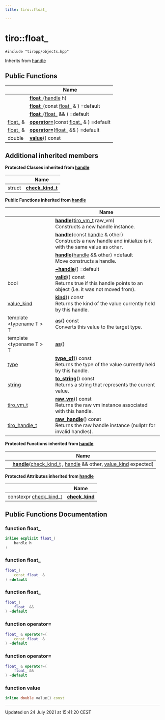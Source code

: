 ```yaml
---
title: tiro::float_

---
```


# tiro::float_






`#include "tiropp/objects.hpp"`

Inherits from [handle](/docs/api/classes/classtiro_1_1handle)

## Public Functions

|                | Name           |
| -------------- | -------------- |
| | **[float_](/docs/api/classes/classtiro_1_1float__#function-float_)**([handle](/docs/api/classes/classtiro_1_1handle) h) |
| | **[float_](/docs/api/classes/classtiro_1_1float__#function-float_)**(const [float_](/docs/api/classes/classtiro_1_1float__) & ) =default |
| | **[float_](/docs/api/classes/classtiro_1_1float__#function-float_)**([float_](/docs/api/classes/classtiro_1_1float__) && ) =default |
| [float_](/docs/api/classes/classtiro_1_1float__) & | **[operator=](/docs/api/classes/classtiro_1_1float__#function-operator=)**(const [float_](/docs/api/classes/classtiro_1_1float__) & ) =default |
| [float_](/docs/api/classes/classtiro_1_1float__) & | **[operator=](/docs/api/classes/classtiro_1_1float__#function-operator=)**([float_](/docs/api/classes/classtiro_1_1float__) && ) =default |
| double | **[value](/docs/api/classes/classtiro_1_1float__#function-value)**() const |

## Additional inherited members

**Protected Classes inherited from [handle](/docs/api/classes/classtiro_1_1handle)**

|                | Name           |
| -------------- | -------------- |
| struct | **[check_kind_t](/docs/api/classes/structtiro_1_1handle_1_1check__kind__t)**  |

**Public Functions inherited from [handle](/docs/api/classes/classtiro_1_1handle)**

|                | Name           |
| -------------- | -------------- |
| | **[handle](/docs/api/classes/classtiro_1_1handle#function-handle)**([tiro_vm_t](/docs/api/files/def_8h#typedef-tiro_vm_t) raw_vm)<br>Constructs a new handle instance.  |
| | **[handle](/docs/api/classes/classtiro_1_1handle#function-handle)**(const [handle](/docs/api/classes/classtiro_1_1handle) & other)<br>Constructs a new handle and initialize is it with the same value as `other`.  |
| | **[handle](/docs/api/classes/classtiro_1_1handle#function-handle)**([handle](/docs/api/classes/classtiro_1_1handle) && other) =default<br>Move constructs a handle.  |
| | **[~handle](/docs/api/classes/classtiro_1_1handle#function-~handle)**() =default |
| bool | **[valid](/docs/api/classes/classtiro_1_1handle#function-valid)**() const<br>Returns true if this handle points to an object (i.e. it was not moved from).  |
| [value_kind](/docs/api/namespaces/namespacetiro#enum-value_kind) | **[kind](/docs/api/classes/classtiro_1_1handle#function-kind)**() const<br>Returns the kind of the value currently held by this handle.  |
| template <typename T \> <br>T | **[as](/docs/api/classes/classtiro_1_1handle#function-as)**() const<br>Converts this value to the target type.  |
| template <typename T \> <br>T | **[as](/docs/api/classes/classtiro_1_1handle#function-as)**() |
| [type](/docs/api/classes/classtiro_1_1type) | **[type_of](/docs/api/classes/classtiro_1_1handle#function-type_of)**() const<br>Returns the type of the value currently held by this handle.  |
| [string](/docs/api/classes/classtiro_1_1string) | **[to_string](/docs/api/classes/classtiro_1_1handle#function-to_string)**() const<br>Returns a string that represents the current value.  |
| [tiro_vm_t](/docs/api/files/def_8h#typedef-tiro_vm_t) | **[raw_vm](/docs/api/classes/classtiro_1_1handle#function-raw_vm)**() const<br>Returns the raw vm instance associated with this handle.  |
| [tiro_handle_t](/docs/api/files/def_8h#typedef-tiro_handle_t) | **[raw_handle](/docs/api/classes/classtiro_1_1handle#function-raw_handle)**() const<br>Returns the raw handle instance (nullptr for invalid handles).  |

**Protected Functions inherited from [handle](/docs/api/classes/classtiro_1_1handle)**

|                | Name           |
| -------------- | -------------- |
| | **[handle](/docs/api/classes/classtiro_1_1handle#function-handle)**([check_kind_t](/docs/api/classes/structtiro_1_1handle_1_1check__kind__t) , [handle](/docs/api/classes/classtiro_1_1handle) && other, [value_kind](/docs/api/namespaces/namespacetiro#enum-value_kind) expected) |

**Protected Attributes inherited from [handle](/docs/api/classes/classtiro_1_1handle)**

|                | Name           |
| -------------- | -------------- |
| constexpr [check_kind_t](/docs/api/classes/structtiro_1_1handle_1_1check__kind__t) | **[check_kind](/docs/api/classes/classtiro_1_1handle#variable-check_kind)**  |


## Public Functions Documentation

### function float_

```cpp
inline explicit float_(
    handle h
)
```


### function float_

```cpp
float_(
    const float_ & 
) =default
```


### function float_

```cpp
float_(
    float_ && 
) =default
```


### function operator=

```cpp
float_ & operator=(
    const float_ & 
) =default
```


### function operator=

```cpp
float_ & operator=(
    float_ && 
) =default
```


### function value

```cpp
inline double value() const
```


-------------------------------

Updated on 24 July 2021 at 15:41:20 CEST